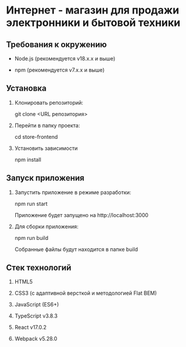 # Интернет - магазин для продажи электронники и бытовой техники

## Требования к окружению

- Node.js (рекомендуется v18.x.x и выше)

- npm (рекомендуется v7.x.x и выше)

## Установка

1. Клонировать репозиторий:

   git clone <URL репозитория>

2. Перейти в папку проекта:

   cd store-frontend

3. Установить зависимости

   npm install

## Запуск приложения 

1. Запустить приложение в режиме разработки:

   npm run start
   
   Приложение будет запущено на http://localhost:3000

2. Для сборки приложения: 

   npm run build 

   Собранные файлы будут находится в папке build


## Стек технологий 

1. HTML5

2. CSS3 (с адаптивной версткой и методологией Flat BEM)

3. JavaScript (ES6+) 

4. TypeScript v3.8.3 

5. React v17.0.2 

6. Webpack v5.28.0